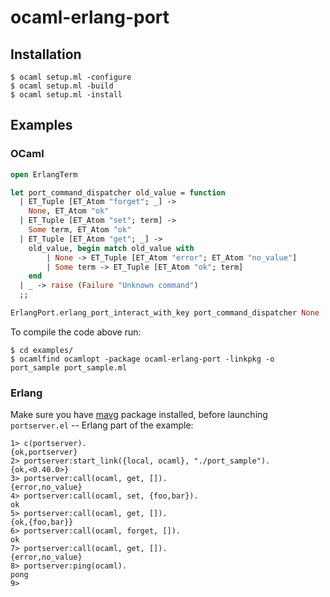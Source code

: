 ocaml-erlang-port
=================

Installation
------------

    $ ocaml setup.ml -configure
    $ ocaml setup.ml -build
    $ ocaml setup.ml -install


Examples
--------

### OCaml

```ocaml
open ErlangTerm

let port_command_dispatcher old_value = function
  | ET_Tuple [ET_Atom "forget"; _] ->
    None, ET_Atom "ok"
  | ET_Tuple [ET_Atom "set"; term] ->
    Some term, ET_Atom "ok"
  | ET_Tuple [ET_Atom "get"; _] ->
    old_value, begin match old_value with
        | None -> ET_Tuple [ET_Atom "error"; ET_Atom "no_value"]
        | Some term -> ET_Tuple [ET_Atom "ok"; term]
    end
  | _ -> raise (Failure "Unknown command")
  ;;

ErlangPort.erlang_port_interact_with_key port_command_dispatcher None
```

To compile the code above run:

    $ cd examples/
    $ ocamlfind ocamlopt -package ocaml-erlang-port -linkpkg -o port_sample port_sample.ml

### Erlang

Make sure you have [mavg](https://github.com/EchoTeam/mavg) package installed,
before launching `portserver.el` -- Erlang part of the example:

	1> c(portserver).
	{ok,portserver}
	2> portserver:start_link({local, ocaml}, "./port_sample").
	{ok,<0.40.0>}
	3> portserver:call(ocaml, get, []).
	{error,no_value}
	4> portserver:call(ocaml, set, {foo,bar}).
	ok
	5> portserver:call(ocaml, get, []).
	{ok,{foo,bar}}
	6> portserver:call(ocaml, forget, []).
	ok
	7> portserver:call(ocaml, get, []).
	{error,no_value}
	8> portserver:ping(ocaml).
	pong
	9>
